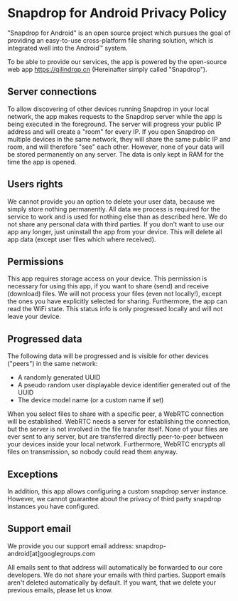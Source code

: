 # Snapdrop for Android Privacy Policy

"Snapdrop for Android" is an open source project which pursues the goal of providing an easy-to-use cross-platform file sharing solution, which is integrated well into the Android™ system.

To be able to provide our services, the app is powered by the open-source web app https://qilindrop.cn (Hereinafter simply called "Snapdrop"). 

## Server connections

To allow discovering of other devices running Snapdrop in your local network, the app makes requests to the Snapdrop server while the app is being executed in the foreground. The server will progress your public IP address and will create a "room" for every IP. If you open Snapdrop on multiple devices in the same network, they will share the same public IP and room, and will therefore "see" each other. However, none of your data will be stored permanently on any server. The data is only kept in RAM for the time the app is opened.

## Users rights

We cannot provide you an option to delete your user data, because we simply store nothing permanently. All data we process is required for the service to work and is used for nothing else than as described here. We do not share any personal data with third parties. 
If you don't want to use our app any longer, just uninstall the app from your device. This will delete all app data (except user files which where received). 

## Permissions 

This app requires storage access on your device. This permission is necessary for using this app, if you want to share (send) and receive (download) files. We will not process your files (even not locally!), except the ones you have explicitly selected for sharing. 
Furthermore, the app can read the WiFi state. This status info is only progressed locally and will not leave your device. 

## Progressed data

The following data will be progressed and is visible for other devices ("peers") in the same network:
- A randomly generated UUID
- A pseudo random user displayable device identifier generated out of the UUID
- The device model name (or a custom name if set)

When you select files to share with a specific peer, a WebRTC connection will be established. WebRTC needs a server for establishing the connection, but the server is not involved in the file transfer itself. None of your files are ever sent to any server, but are transferred directly peer-to-peer between your devices inside your local network. Furthermore, WebRTC encrypts all files on transmission, so nobody could read them anyway.

## Exceptions

In addition, this app allows configuring a custom snapdrop server instance. However, we cannot guarantee about the privacy of third party snapdrop instances you have configured.

## Support email

We provide you our support email address: snapdrop-android[at]googlegroups.com

All emails sent to that address will automatically be forwarded to our core developers. We do not share your emails with third parties. Support emails aren't deleted automatically by default. If you want, that we delete your previous emails, please let us know.
